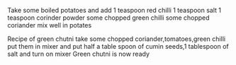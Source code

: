 Take some boiled potatoes and add
1 teaspoon red chilli
1 teaspoon salt 
1 teaspoon corinder powder
some chopped green chilli
some chopped coriander mix well in potates

Recipe of green chutni
take some chopped 
coriander,tomatoes,green chilli
put them in mixer
and put half a table spoon of cumin seeds,1 tablespoon of salt 
and turn on mixer 
Green chutni is now ready
